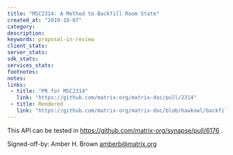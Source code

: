 ```yaml
---
title: "MSC2314: A Method to Backfill Room State"
created_at: "2019-10-07"
category:
description:
keywords: proposal-in-review
client_stats:
server_stats:
sdk_stats:
services_stats:
footnotes:
notes:
links:
 - title: "PR for MSC2314"
   link: "https://github.com/matrix-org/matrix-doc/pull/2314"
 - title: Rendered
   link: "https://github.com/matrix-org/matrix-doc/blob/hawkowl/backfill-state/proposals/2314-backfill-current-state.md"
---
```


This API can be tested in https://github.com/matrix-org/synapse/pull/6176 .

Signed-off-by: Amber H. Brown <amberb@matrix.org>
